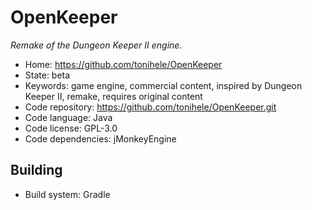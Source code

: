 # OpenKeeper

_Remake of the Dungeon Keeper II engine._

- Home: https://github.com/tonihele/OpenKeeper
- State: beta
- Keywords: game engine, commercial content, inspired by Dungeon Keeper II, remake, requires original content
- Code repository: https://github.com/tonihele/OpenKeeper.git
- Code language: Java
- Code license: GPL-3.0
- Code dependencies: jMonkeyEngine

## Building

- Build system: Gradle

